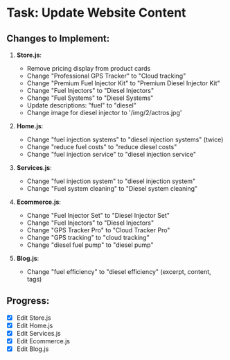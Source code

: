 # Task: Update Website Content

## Changes to Implement:
1. **Store.js**:
   - Remove pricing display from product cards
   - Change "Professional GPS Tracker" to "Cloud tracking"
   - Change "Premium Fuel Injector Kit" to "Premium Diesel Injector Kit"
   - Change "Fuel Injectors" to "Diesel Injectors"
   - Change "Fuel Systems" to "Diesel Systems"
   - Update descriptions: "fuel" to "diesel"
   - Change image for diesel injector to '/img/2/actros.jpg'

2. **Home.js**:
   - Change "fuel injection systems" to "diesel injection systems" (twice)
   - Change "reduce fuel costs" to "reduce diesel costs"
   - Change "fuel injection service" to "diesel injection service"

3. **Services.js**:
   - Change "fuel injection system" to "diesel injection system"
   - Change "Fuel system cleaning" to "Diesel system cleaning"

4. **Ecommerce.js**:
   - Change "Fuel Injector Set" to "Diesel Injector Set"
   - Change "Fuel Injectors" to "Diesel Injectors"
   - Change "GPS Tracker Pro" to "Cloud Tracker Pro"
   - Change "GPS tracking" to "cloud tracking"
   - Change "diesel fuel pump" to "diesel pump"

5. **Blog.js**:
   - Change "fuel efficiency" to "diesel efficiency" (excerpt, content, tags)

## Progress:
- [x] Edit Store.js
- [x] Edit Home.js
- [x] Edit Services.js
- [x] Edit Ecommerce.js
- [x] Edit Blog.js
